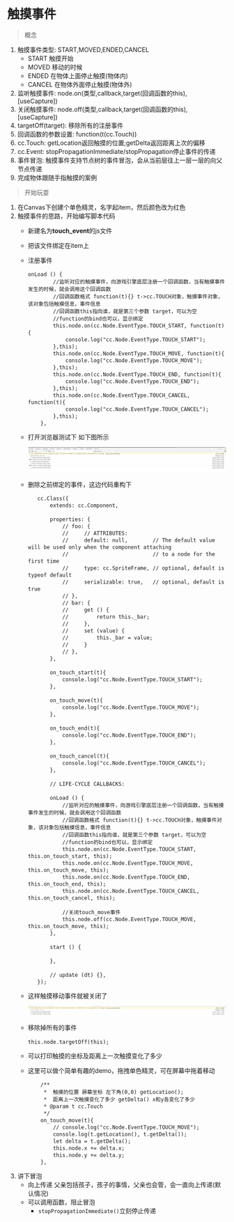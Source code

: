 # 触摸事件
> 概念
1. 触摸事件类型: START,MOVED,ENDED,CANCEL
    * START 触摸开始
    * MOVED 移动的时候
    * ENDED 在物体上面停止触摸(物体内)
    * CANCEL 在物体外面停止触摸(物体外)
2. 监听触摸事件: node.on(类型,callback,target(回调函数的this),[useCapture])
3. 关闭触摸事件: node.off(类型,callback,target(回调函数的this),[useCapture])
4. targetOff(target): 移除所有的注册事件
5. 回调函数的参数设置: function(t(cc.Touch))
6. cc.Touch: getLocation返回触摸的位置;getDelta返回距离上次的偏移
7. cc.Event: stopPropagationImmediate/stopPropagation停止事件的传递
8. 事件冒泡: 触摸事件支持节点树的事件冒泡，会从当前层往上一层一层的向父节点传递
9. 完成物体跟随手指触摸的案例

> 开始玩耍
1. 在Canvas下创建个单色精灵，名字起item，然后颜色改为红色
2. 触摸事件的思路，开始编写脚本代码
    * 新建名为**touch_event**的js文件
    * 把该文件绑定在item上
    * 注册事件
        ```
        onLoad () {
                //监听对应的触摸事件，向游戏引擎底层注册一个回调函数，当有触摸事件发生的时候，就会调用这个回调函数
                //回调函数格式 function(t){} t->cc.TOUCH对象，触摸事件对象，该对象包括触摸信息，事件信息
                //回调函数this指向谁，就是第三个参数 target，可以为空
                //function的bind也可以，显示绑定
                this.node.on(cc.Node.EventType.TOUCH_START, function(t){
                    console.log("cc.Node.EventType.TOUCH_START");
                },this);
                this.node.on(cc.Node.EventType.TOUCH_MOVE, function(t){
                    console.log("cc.Node.EventType.TOUCH_MOVE");
                },this);
                this.node.on(cc.Node.EventType.TOUCH_END, function(t){
                    console.log("cc.Node.EventType.TOUCH_END");
                },this);
                this.node.on(cc.Node.EventType.TOUCH_CANCEL, function(t){
                    console.log("cc.Node.EventType.TOUCH_CANCEL");
                },this);
            },
        ```
    * 打开浏览器测试下 如下图所示
    
        ![](./images/测试触摸事件.jpg)
        
    * 删除之前绑定的事件，这边代码重构下
    
        ```
           cc.Class({
               extends: cc.Component,
           
               properties: {
                   // foo: {
                   //     // ATTRIBUTES:
                   //     default: null,        // The default value will be used only when the component attaching
                   //                           // to a node for the first time
                   //     type: cc.SpriteFrame, // optional, default is typeof default
                   //     serializable: true,   // optional, default is true
                   // },
                   // bar: {
                   //     get () {
                   //         return this._bar;
                   //     },
                   //     set (value) {
                   //         this._bar = value;
                   //     }
                   // },
               },
           
               on_touch_start(t){
                   console.log("cc.Node.EventType.TOUCH_START");
               },
           
               on_touch_move(t){
                   console.log("cc.Node.EventType.TOUCH_MOVE");
               },
           
               on_touch_end(t){
                   console.log("cc.Node.EventType.TOUCH_END");
               },
           
               on_touch_cancel(t){
                   console.log("cc.Node.EventType.TOUCH_CANCEL");
               },
           
               // LIFE-CYCLE CALLBACKS:
           
               onLoad () {
                   //监听对应的触摸事件，向游戏引擎底层注册一个回调函数，当有触摸事件发生的时候，就会调用这个回调函数
                   //回调函数格式 function(t){} t->cc.TOUCH对象，触摸事件对象，该对象包括触摸信息，事件信息
                   //回调函数this指向谁，就是第三个参数 target，可以为空
                   //function的bind也可以，显示绑定
                   this.node.on(cc.Node.EventType.TOUCH_START, this.on_touch_start, this);
                   this.node.on(cc.Node.EventType.TOUCH_MOVE, this.on_touch_move, this);
                   this.node.on(cc.Node.EventType.TOUCH_END, this.on_touch_end, this);
                   this.node.on(cc.Node.EventType.TOUCH_CANCEL, this.on_touch_cancel, this);
           
                   //关闭touch_move事件
                   this.node.off(cc.Node.EventType.TOUCH_MOVE, this.on_touch_move, this);
               },
           
               start () {
           
               },
           
               // update (dt) {},
           });
        ```
    * 这样触摸移动事件就被关闭了
    
        ![](./images/关闭触摸移动事件.jpg)
        
    * 移除掉所有的事件
    
        `this.node.targetOff(this);`
    
    * 可以打印触摸的坐标及距离上一次触摸变化了多少
    * 这里可以做个简单有趣的demo，拖拽单色精灵，可在屏幕中拖着移动
        ```
            /**
             *  触摸的位置 屏幕坐标 左下角(0,0) getLocation();
             *  距离上一次触摸变化了多少 getDelta() x和y各变化了多少
             * @param t cc.Touch
             */
            on_touch_move(t){
                // console.log("cc.Node.EventType.TOUCH_MOVE");
                console.log(t.getLocation(), t.getDelta());
                let delta = t.getDelta();
                this.node.x += delta.x;
                this.node.y += delta.y;
            },
        ```
3. 讲下冒泡
    * 向上传递 父亲包括孩子，孩子的事情，父亲也会管，会一直向上传递(默认情况)
    * 可以调用函数，阻止冒泡
        * `stopPropagationImmediate()`立刻停止传递         
